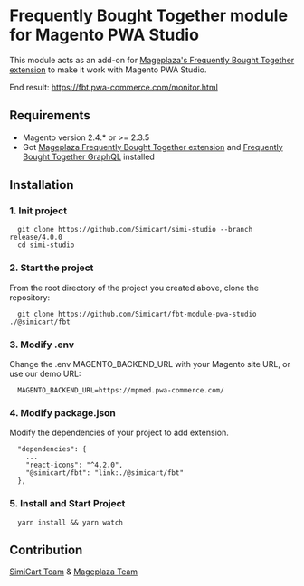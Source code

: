 # Frequently Bought Together module for Magento PWA Studio

This module acts as an add-on for [Mageplaza's Frequently Bought Together extension](https://www.mageplaza.com/magento-2-frequently-bought-together/) to make it work with Magento PWA Studio.

End result: https://fbt.pwa-commerce.com/monitor.html

## Requirements

- Magento version 2.4.* or >= 2.3.5
- Got [Mageplaza Frequently Bought Together extension](https://www.mageplaza.com/magento-2-frequently-bought-together/) and [Frequently Bought Together GraphQL](https://github.com/mageplaza/magento-2-frequently-bought-together-graphql) installed

## Installation

### 1. Init project
```
  git clone https://github.com/Simicart/simi-studio --branch release/4.0.0
  cd simi-studio
```

### 2. Start the project

From the root directory of the project you created above, clone the repository:

```
  git clone https://github.com/Simicart/fbt-module-pwa-studio ./@simicart/fbt
```

### 3. Modify .env

Change the .env MAGENTO_BACKEND_URL with your Magento site URL, or use our demo URL:

```
  MAGENTO_BACKEND_URL=https://mpmed.pwa-commerce.com/
```
### 4. Modify package.json

Modify the dependencies of your project to add extension.

```
  "dependencies": {
    ...
    "react-icons": "^4.2.0",
    "@simicart/fbt": "link:./@simicart/fbt"
  },
```

### 5. Install and Start Project

```
  yarn install && yarn watch
```

## Contribution

[SimiCart Team](https://www.simicart.com/pwa.html/) & [Mageplaza Team](https://www.mageplaza.com/)

